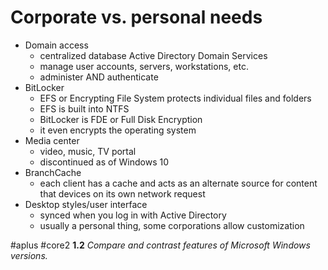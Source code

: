 # Corporate vs. personal needs

- Domain access
	- centralized database Active Directory Domain Services
	- manage user accounts, servers, workstations, etc.
	- administer AND authenticate
- BitLocker
	- EFS or Encrypting File System protects individual files and folders
	- EFS is built into NTFS
	- BitLocker is FDE or Full Disk Encryption
	- it even encrypts the operating system
- Media center
	- video, music, TV portal
	- discontinued as of Windows 10
- BranchCache
	- each client has a cache and acts as an alternate source for content that devices on its own network request
- Desktop styles/user interface
	- synced when you log in with Active Directory
	- usually a personal thing, some corporations allow customization

#aplus #core2 **1.2** *Compare and contrast features of Microsoft Windows versions.*
